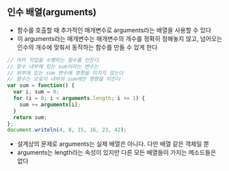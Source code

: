 ## 인수 배열(arguments)

* 함수를 호출할 때 추가적인 매개변수로 arguments라는 배열을 사용할 수 있다
* 이 arguments라는 매개변수는 매개변수의 개수를 정확히 정해놓지 않고, 넘어오는 인수의 개수에 맞춰서 동작하는 함수를 만들 수 있게 한다

```javascript
// 여러 작업을 수행하는 함수를 만든다
// 함수 내부에 있는 sum이라는 변수는
// 외부에 있는 sum 변수에 영향을 미치지 않는다
// 함수는 오로지 내부의 sum에만 영향을 미친다
var sum = function() {
  var i, sum = 0;
  for (i = 0; i < arguments.length; i += 1) {
    sum += arguments[i];
  }
  return sum;
};
document.writeln(4, 8, 15, 16, 23, 42);
```

* 설계상의 문제로 arguments는 실제 배열은 아니다. 다만 배열 같은 객체일 뿐
* arguments는 length라는 속성이 있지만 다른 모든 배열들이 가지는 메소드들은 없다


